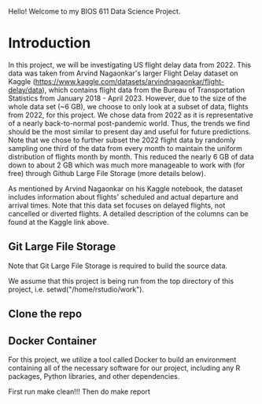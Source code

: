 Hello! Welcome to my BIOS 611 Data Science Project. 

# Introduction

In this project, we will be investigating US flight delay data from 2022. This data was taken from Arvind Nagaonkar's larger Flight Delay dataset on Kaggle (https://www.kaggle.com/datasets/arvindnagaonkar/flight-delay/data), which contains flight data from the Bureau of Transportation Statistics from January 2018 - April 2023. However, due to the size of the whole data set (~6 GB), we choose to only look at a subset of data, flights from 2022, for this project. We chose data from 2022 as it is representative of a nearly back-to-normal post-pandemic world. Thus, the trends we find should be the most similar to present day and useful for future predictions. Note that we chose to further subset the 2022 flight data by randomly sampling one third of the data from every month to maintain the uniform distribution of flights month by month. This reduced the nearly 6 GB of data down to about 2 GB which was much more manageable to work with (for free) through Github Large File Storage (more details below). 

As mentioned by Arvind Nagaonkar on his Kaggle notebook, the dataset includes information about flights' scheduled and actual departure and arrival times. Note that this data set focuses on delayed flights, not cancelled or diverted flights. A detailed description of the columns can be found at the Kaggle link above.


## Git Large File Storage

Note that Git Large File Storage is required to build the source data. 


We assume that this project is being run from the top directory of this project, i.e. setwd("/home/rstudio/work").

## Clone the repo


## Docker Container

For this project, we utilize a tool called Docker to build an environment containing all of the necessary software for our project, including any R packages, Python libraries, and other dependencies.  


First run make clean!!!
Then do make report


